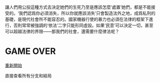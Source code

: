 讓人們用公投這種方式去決定她們的生死乃至是應該怎麼‘處置’她們，都是不能接受的。‘我們認爲你必須消失，所以你就應該消失’只會製造法外之地，成爲私刑的基礎，是現代社會所不能容忍的。國家機器行使的暴力也必須在法律的框架下進行，否則常常被強調的‘依法’二字只能形同虛設。如果‘民意’可以決定一切，甚至可以超越法律的界限——那我們的社會，還需要什麼律法呢？

# GAME OVER


[重新開始](index.md)

直接查看所有分支和結局
